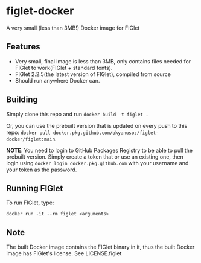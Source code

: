# figlet-docker

A very small (less than 3MB!) Docker image for FIGlet

## Features
- Very small, final image is less than 3MB, only contains files needed for FIGlet to work(FIGlet + standard fonts).
- FIGlet 2.2.5(the latest version of FIGlet), compiled from source
- Should run anywhere Docker can.

## Building

Simply clone this repo and run
``docker build -t figlet .``

Or, you can use the prebuilt version that is updated on every push to this repo: ``docker pull docker.pkg.github.com/okyanusoz/figlet-docker/figlet:main``.

**NOTE**: You need to login to GitHub Packages Registry to be able to pull the prebuilt version. Simply create a token that or use an existing one, then login using ``docker login docker.pkg.github.com`` with your username and your token as the password.

## Running FIGlet

To run FIGlet, type:
````
docker run -it --rm figlet <arguments>
````


## Note

The built Docker image contains the FIGlet binary in it, thus the built Docker image has FIGlet's license. See LICENSE.figlet
